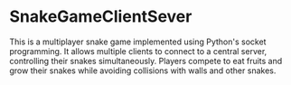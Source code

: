# SnakeGameClientSever
 This is a multiplayer snake game implemented using Python's socket programming. It allows multiple clients to connect to a central server, controlling their snakes simultaneously. Players compete to eat fruits and grow their snakes while avoiding collisions with walls and other snakes.

